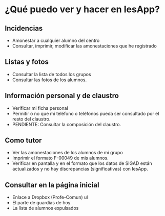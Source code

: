 # ¿Qué puedo ver y hacer en IesApp?

## Incidencias
* Amonestar a cualquier alumno del centro
* Consultar, imprimir, modificar las amonestaciones que he registrado

## Listas y fotos
* Consultar la lista de todos los grupos 
* Consultar las fotos de los alumnos.

## Información personal y de claustro
* Verificar mi ficha personal
* Permitir o no que mi teléfono o teléfonos pueda ser consultado por el resto del claustro.
* PENDIENTE: Consultar la composición del claustro.

## Como tutor
* Ver las amonestaciones de los alumnos de mi grupo
* Imprimir el formato F-00049  de mis alumnos.
* Verificar en pantalla y en el formato que los datos de SIGAD están actualizados y no hay discrepancias (significativas) con IesApp.

## Consultar en la página inicial
* Enlace a Dropbox (Profe-Comun)
ul
* El parte de guardias de hoy
* La lista de alumnos expulsados